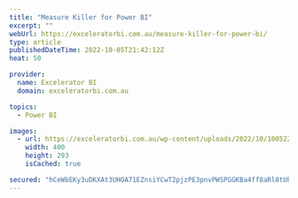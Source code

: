 ```yaml
---
title: "Measure Killer for Power BI"
excerpt: ""
webUrl: https://exceleratorbi.com.au/measure-killer-for-power-bi/
type: article
publishedDateTime: 2022-10-05T21:42:12Z
heat: 50

provider:
  name: Excelerator BI
  domain: exceleratorbi.com.au

topics:
  - Power BI

images:
  - url: https://exceleratorbi.com.au/wp-content/uploads/2022/10/100522_2133_MeasureKill3.png
    width: 400
    height: 293
    isCached: true

secured: "hCeWbEKy3uDKXAt3UHOA71EZnsiYCwT2pjzPE3pnvPWSPGGKBa4ff8aRl8tUhJL6XN4fwMRWCfZQ9xu0GQJ+nsG1cGpvrKKBQQOqbcfPXZ8p8IoB8Ig0cuokOd9ypgqYkMCwyau6Xl8KTJyBOWvh7AO6GHlKKSpVohUhJHJ4y6BIdMz3NfYVbqnHAavEj67Jh7XvuLbcZN0/G6wMp2lRKHv65uWMQiw+KRgJFoT73ZWAhEMQiTeYtAMLoYa1IlyP4+ODx8GlOfIcbzqHhT0ZgJhOpltDSfWDS8gO6xKOjIYa6urKsDSzh/zpqbtkwGykbKf7x8HYfnhhY4TsmgL5KrjAyaO8z0ZN5txzp9flpTk=;Sf4B7G9LcSvGcmdE2jrmEQ=="
---
```


